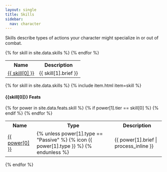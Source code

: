 ```yaml
---
layout: single
title: Skills
sidebar:
  nav: character
---
```


Skills describe types of actions your character might specialize in or out of combat.

<table>
  <tr>
    <th>Name</th>
    <th>Description</th>
  </tr>
{% for skill in site.data.skills %}
  <tr>
    <td>
      <a href="#{{ skill[0] | slugify }}">{{ skill[0] }}</a>
    </td>
    <td>{{ skill[1].brief }}</td>
  </tr>
{% endfor %}
</table>

{% for skill in site.data.skills %}
  {% include item.html item=skill %}
  
  <h4>{{skill[0]}} Feats</h4>
  <table>
    <tr>
      <th>Name</th>
      <th>Type</th>
      <th>Description</th>
    </tr>
    {% for power in site.data.feats.skill %}
      {% if power[1].tier == skill[0] %}
        <tr>
          <td>
            <a href="feats-combat.html#{{ power[0] | slugify }}">{{ power[0] }}</a>
          </td>
          <td>
            {% unless power[1].type == "Passive" %}
              {% icon {{ power[1].type }} %}
            {% endunless %}
          </td>
          <td>{{ power[1].brief | process_inline }}</td>
        </tr>
      {% endif %}
    {% endfor %}
  </table>
{% endfor %}